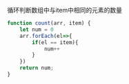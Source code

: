 循环判断数组中与item中相同的元素的数量

~~~js
function count(arr, item) {
    let num = 0
    arr.forEach(el=>{
        if(el == item){
            num++
        }
    })
    return num;
}
~~~


